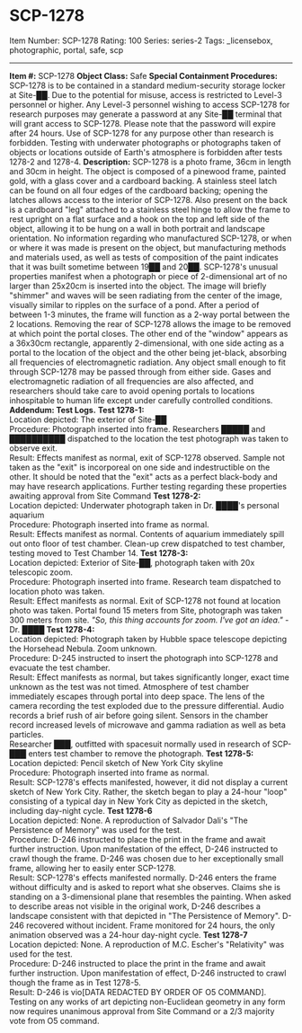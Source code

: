 # SCP-1278
Item Number: SCP-1278
Rating: 100
Series: series-2
Tags: _licensebox, photographic, portal, safe, scp

---

**Item #:** SCP-1278
**Object Class:** Safe
**Special Containment Procedures:** SCP-1278 is to be contained in a standard medium-security storage locker at Site-██. Due to the potential for misuse, access is restricted to Level-3 personnel or higher. Any Level-3 personnel wishing to access SCP-1278 for research purposes may generate a password at any Site-██ terminal that will grant access to SCP-1278. Please note that the password will expire after 24 hours. Use of SCP-1278 for any purpose other than research is forbidden. Testing with underwater photographs or photographs taken of objects or locations outside of Earth's atmosphere is forbidden after tests 1278-2 and 1278-4.
**Description:** SCP-1278 is a photo frame, 36cm in length and 30cm in height. The object is composed of a pinewood frame, painted gold, with a glass cover and a cardboard backing. A stainless steel latch can be found on all four edges of the cardboard backing; opening the latches allows access to the interior of SCP-1278. Also present on the back is a cardboard "leg" attached to a stainless steel hinge to allow the frame to rest upright on a flat surface and a hook on the top and left side of the object, allowing it to be hung on a wall in both portrait and landscape orientation. No information regarding who manufactured SCP-1278, or when or where it was made is present on the object, but manufacturing methods and materials used, as well as tests of composition of the paint indicates that it was built sometime between 19██ and 20██.
SCP-1278's unusual properties manifest when a photograph or piece of 2-dimensional art of no larger than 25x20cm is inserted into the object. The image will briefly "shimmer" and waves will be seen radiating from the center of the image, visually similar to ripples on the surface of a pond. After a period of between 1-3 minutes, the frame will function as a 2-way portal between the 2 locations. Removing the rear of SCP-1278 allows the image to be removed at which point the portal closes. The other end of the "window" appears as a 36x30cm rectangle, apparently 2-dimensional, with one side acting as a portal to the location of the object and the other being jet-black, absorbing all frequencies of electromagnetic radiation. Any object small enough to fit through SCP-1278 may be passed through from either side. Gases and electromagnetic radiation of all frequencies are also affected, and researchers should take care to avoid opening portals to locations inhospitable to human life except under carefully controlled conditions.
**Addendum: Test Logs.**
**Test 1278-1:**  
Location depicted: The exterior of Site-██  
Procedure: Photograph inserted into frame. Researchers █████ and ██████████ dispatched to the location the test photograph was taken to observe exit.  
Result: Effects manifest as normal, exit of SCP-1278 observed. Sample not taken as the "exit" is incorporeal on one side and indestructible on the other. It should be noted that the "exit" acts as a perfect black-body and may have research applications. Further testing regarding these properties awaiting approval from Site Command
**Test 1278-2:**  
Location depicted: Underwater photograph taken in Dr. ████'s personal aquarium  
Procedure: Photograph inserted into frame as normal.  
Result: Effects manifest as normal. Contents of aquarium immediately spill out onto floor of test chamber. Clean-up crew dispatched to test chamber, testing moved to Test Chamber 14.
**Test 1278-3:**  
Location depicted: Exterior of Site-██, photograph taken with 20x telescopic zoom.  
Procedure: Photograph inserted into frame. Research team dispatched to location photo was taken.  
Result: Effect manifests as normal. Exit of SCP-1278 not found at location photo was taken. Portal found 15 meters from Site, photograph was taken 300 meters from site.
_"So, this thing accounts for zoom. I've got an idea."_ \- Dr. ████
**Test 1278-4:**  
Location depicted: Photograph taken by Hubble space telescope depicting the Horsehead Nebula. Zoom unknown.  
Procedure: D-245 instructed to insert the photograph into SCP-1278 and evacuate the test chamber.  
Result: Effect manifests as normal, but takes significantly longer, exact time unknown as the test was not timed. Atmosphere of test chamber immediately escapes through portal into deep space. The lens of the camera recording the test exploded due to the pressure differential. Audio records a brief rush of air before going silent. Sensors in the chamber record increased levels of microwave and gamma radiation as well as beta particles.  
Researcher ███, outfitted with spacesuit normally used in research of SCP-███ enters test chamber to remove the photograph.
**Test 1278-5:**  
Location depicted: Pencil sketch of New York City skyline  
Procedure: Photograph inserted into frame as normal.  
Result: SCP-1278's effects manifested, however, it did not display a current sketch of New York City. Rather, the sketch began to play a 24-hour "loop" consisting of a typical day in New York City as depicted in the sketch, including day-night cycle.
**Test 1278-6**  
Location depicted: None. A reproduction of Salvador Dali's "The Persistence of Memory" was used for the test.  
Procedure: D-246 instructed to place the print in the frame and await further instruction. Upon manifestation of the effect, D-246 instructed to crawl though the frame. D-246 was chosen due to her exceptionally small frame, allowing her to easily enter SCP-1278.  
Result: SCP-1278's effects manifested normally. D-246 enters the frame without difficulty and is asked to report what she observes. Claims she is standing on a 3-dimensional plane that resembles the painting. When asked to describe areas not visible in the original work, D-246 describes a landscape consistent with that depicted in "The Persistence of Memory". D-246 recovered without incident. Frame monitored for 24 hours, the only animation observed was a 24-hour day-night cycle.
**Test 1278-7**  
Location depicted: None. A reproduction of M.C. Escher's "Relativity" was used for the test.  
Procedure: D-246 instructed to place the print in the frame and await further instruction. Upon manifestation of effect, D-246 instructed to crawl though the frame as in Test 1278-5.  
Result: D-246 is vio[DATA REDACTED BY ORDER OF O5 COMMAND]. Testing on any works of art depicting non-Euclidean geometry in any form now requires unanimous approval from Site Command or a 2/3 majority vote from O5 command.